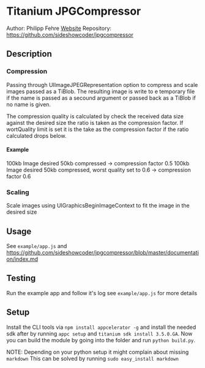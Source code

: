 Titanium JPGCompressor
======================

Author: Philipp Fehre [Website](http://sideshowcoder.com)
Repository: https://github.com/sideshowcoder/jpgcompressor

Description
-----------
### Compression
Passing through UIImageJPEGRepresentation option to compress and scale images
passed as a TiBlob. The resulting image is write to e temporary file if the
name is passed as a secound argument or passed back as a TiBlob if no name is
given.

The compression quality is calculated by check the received data size against
the desired size the ratio is taken as the compression factor. If wortQuality
limit is set it is the take as the compression factor if the ratio calculated
drops below.

#### Example
100kb Image desired 50kb compressed -> compression factor 0.5
100kb Image desired 50kb compressed, worst quality set to 0.6 -> compression factor 0.6

### Scaling
Scale images using UIGraphicsBeginImageContext to fit the image in the desired size

Usage
-----
See `example/app.js` and https://github.com/sideshowcoder/jpgcompressor/blob/master/documentation/index.md

Testing
-------
Run the example app and follow it's log see `example/app.js` for more details

Setup
-----
Install the CLI tools via `npm install appcelerator -g` and install the needed 
sdk after by running `appc setup` and `titanium sdk install 3.5.0.GA`. Now you can 
build the module by going into the folder and run `python build.py`.

NOTE: Depending on your python setup it might complain about missing `markdown` 
This can be solved by running `sudo easy_install markdown`

